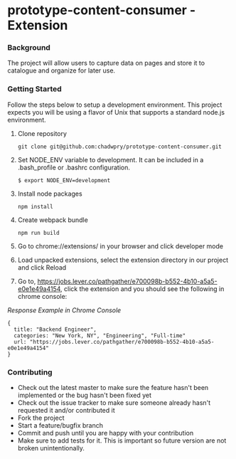 # prototype-content-consumer - Extension

### Background

The project will allow users to capture data on pages and store it to catalogue and organize for later use.

### Getting Started

Follow the steps below to setup a development environment. This project
expects you will be using a flavor of Unix that supports a standard node.js
environment.

1. Clone repository

    `git clone git@github.com:chadwpry/prototype-content-consumer.git`

2. Set NODE_ENV variable to development. It can be included in a .bash_profile or .bashrc configuration.

    `$ export NODE_ENV=development`

3. Install node packages

    `npm install`

4. Create webpack bundle

    `npm run build`

5. Go to chrome://extensions/ in your browser and click developer mode

6. Load unpacked extensions, select the extension directory in our project and click Reload

7. Go to, https://jobs.lever.co/pathgather/e700098b-b552-4b10-a5a5-e0e1e49a4154, click the extension and you should see the following in chrome console:


*Response Example in Chrome Console*

    {
      title: "Backend Engineer",
      categories: "New York, NY", "Engineering", "Full-time"
      url: "https://jobs.lever.co/pathgather/e700098b-b552-4b10-a5a5-e0e1e49a4154"
    }


### Contributing

* Check out the latest master to make sure the feature hasn't been implemented or the bug hasn't been fixed yet
* Check out the issue tracker to make sure someone already hasn't requested it and/or contributed it
* Fork the project
* Start a feature/bugfix branch
* Commit and push until you are happy with your contribution
* Make sure to add tests for it. This is important so future version are not broken unintentionally.
